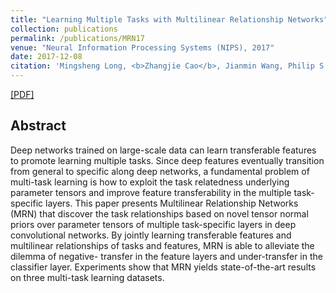 ```yaml
---
title: "Learning Multiple Tasks with Multilinear Relationship Networks"
collection: publications
permalink: /publications/MRN17
venue: "Neural Information Processing Systems (NIPS), 2017"
date: 2017-12-08
citation: 'Mingsheng Long, <b>Zhangjie Cao</b>, Jianmin Wang, Philip S. Yu. <i>Neural Information Processing Systems</i> <b>NIPS 2017</b>.'
---
```


[[PDF]](http://caozhangjie.github.io/files/MRN17.pdf)

## Abstract
Deep networks trained on large-scale data can learn transferable features to promote learning multiple tasks. Since deep features eventually transition from general to specific along deep networks, a fundamental problem of multi-task learning is how to exploit the task relatedness underlying parameter tensors and improve feature transferability in the multiple task-specific layers. This paper presents Multilinear Relationship Networks (MRN) that discover the task relationships based on novel tensor normal priors over parameter tensors of multiple task-specific layers in deep convolutional networks. By jointly learning transferable features and multilinear relationships of tasks and features, MRN is able to alleviate the dilemma of negative- transfer in the feature layers and under-transfer in the classifier layer. Experiments show that MRN yields state-of-the-art results on three multi-task learning datasets.
